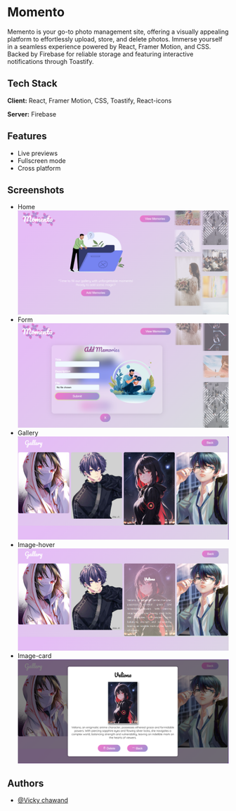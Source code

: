 
# Momento

Memento is your go-to photo management site, offering a visually appealing platform to effortlessly upload, store, and delete photos. Immerse yourself in a seamless experience powered by React, Framer Motion, and CSS. Backed by Firebase for reliable storage and featuring interactive notifications through Toastify.



## Tech Stack

**Client:** React, Framer Motion, CSS, Toastify, React-icons

**Server:** Firebase


## Features

- Live previews
- Fullscreen mode
- Cross platform


## Screenshots
- Home
![Home](./src/Components/assests/Home.png)
- Form
![Form](./src/Components/assests/Form.png)
- Gallery
![Gallery](./src/Components/assests/Gallery.png)
- Image-hover
![Image-hover](./src/Components/assests/Image-hover.png)
- Image-card
![Image-card](./src/Components/assests/Image-card.png)



## Authors

- [@Vicky chawand](https://github.com/VickyChawand)

